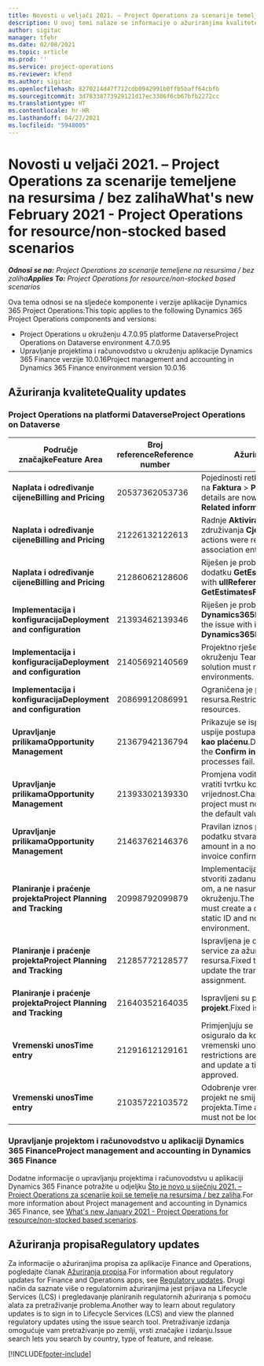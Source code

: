 ```yaml
---
title: Novosti u veljači 2021. – Project Operations za scenarije temeljene na resursima / bez zaliha
description: U ovoj temi nalaze se informacije o ažuriranjima kvalitete dostupnim u izdanju aplikacije Project Operations za scenarije koji se temelje na resursu / bez zaliha za veljaču 2021.
author: sigitac
manager: tfehr
ms.date: 02/08/2021
ms.topic: article
ms.prod: ''
ms.service: project-operations
ms.reviewer: kfend
ms.author: sigitac
ms.openlocfilehash: 8270214d47f712cdb0942991b0ffb5baff64cbfb
ms.sourcegitcommit: 3d78338773929121d17ec3386f6cb67bfb2272cc
ms.translationtype: HT
ms.contentlocale: hr-HR
ms.lasthandoff: 04/27/2021
ms.locfileid: "5948005"
---
```

# <a name="whats-new-february-2021---project-operations-for-resourcenon-stocked-based-scenarios"></a><span data-ttu-id="27916-103">Novosti u veljači 2021. – Project Operations za scenarije temeljene na resursima / bez zaliha</span><span class="sxs-lookup"><span data-stu-id="27916-103">What's new February 2021 - Project Operations for resource/non-stocked based scenarios</span></span>

<span data-ttu-id="27916-104">_**Odnosi se na:** Project Operations za scenarije temeljene na resursima / bez zaliha_</span><span class="sxs-lookup"><span data-stu-id="27916-104">_**Applies To:** Project Operations for resource/non-stocked based scenarios_</span></span>

<span data-ttu-id="27916-105">Ova tema odnosi se na sljedeće komponente i verzije aplikacije Dynamics 365 Project Operations:</span><span class="sxs-lookup"><span data-stu-id="27916-105">This topic applies to the following Dynamics 365 Project Operations components and versions:</span></span>

- <span data-ttu-id="27916-106">Project Operations u okruženju 4.7.0.95 platforme Dataverse</span><span class="sxs-lookup"><span data-stu-id="27916-106">Project Operations on Dataverse environment 4.7.0.95</span></span>
- <span data-ttu-id="27916-107">Upravljanje projektima i računovodstvo u okruženju aplikacije Dynamics 365 Finance verzije 10.0.16</span><span class="sxs-lookup"><span data-stu-id="27916-107">Project management and accounting in Dynamics 365 Finance environment version 10.0.16</span></span> 

## <a name="quality-updates"></a><span data-ttu-id="27916-108">Ažuriranja kvalitete</span><span class="sxs-lookup"><span data-stu-id="27916-108">Quality updates</span></span>

### <a name="project-operations-on-dataverse"></a><span data-ttu-id="27916-109">Project Operations na platformi Dataverse</span><span class="sxs-lookup"><span data-stu-id="27916-109">Project Operations on Dataverse</span></span>

| <span data-ttu-id="27916-110">**Područje značajke**</span><span class="sxs-lookup"><span data-stu-id="27916-110">**Feature Area**</span></span> | <span data-ttu-id="27916-111">**Broj reference**</span><span class="sxs-lookup"><span data-stu-id="27916-111">**Reference number**</span></span> | <span data-ttu-id="27916-112">**Ažuriranja kvalitete**</span><span class="sxs-lookup"><span data-stu-id="27916-112">**Quality update**</span></span> |
| --- | --- | --- |
| <span data-ttu-id="27916-113">**Naplata i određivanje cijene**</span><span class="sxs-lookup"><span data-stu-id="27916-113">**Billing and Pricing**</span></span> | <span data-ttu-id="27916-114">2053736</span><span class="sxs-lookup"><span data-stu-id="27916-114">2053736</span></span> | <span data-ttu-id="27916-115">Pojedinosti retka fakture sada su dostupne odlaskom na **Faktura** > **Povezane informacije**.</span><span class="sxs-lookup"><span data-stu-id="27916-115">Invoice line details are now accessible by going to **Invoice** > **Related information**.</span></span> |
| <span data-ttu-id="27916-116">**Naplata i određivanje cijene**</span><span class="sxs-lookup"><span data-stu-id="27916-116">**Billing and Pricing**</span></span> | <span data-ttu-id="27916-117">2122613</span><span class="sxs-lookup"><span data-stu-id="27916-117">2122613</span></span> | <span data-ttu-id="27916-118">Radnje **Aktiviraj** i **Deaktiviraj** uklonjene su iz entiteta združivanja **Cjenik**.</span><span class="sxs-lookup"><span data-stu-id="27916-118">The **Activate** and **Deactivate** actions were removed from the **Price List** association entities.</span></span> |
| <span data-ttu-id="27916-119">**Naplata i određivanje cijene**</span><span class="sxs-lookup"><span data-stu-id="27916-119">**Billing and Pricing**</span></span> | <span data-ttu-id="27916-120">2128606</span><span class="sxs-lookup"><span data-stu-id="27916-120">2128606</span></span> | <span data-ttu-id="27916-121">Riješen je problem sa **ullReferenceException** u dodatku **GetEstimatesForProject**.</span><span class="sxs-lookup"><span data-stu-id="27916-121">Resolved the issue with **ullReferenceException** in the **GetEstimatesForProject** plug-in.</span></span> |
| <span data-ttu-id="27916-122">**Implementacija i konfiguracija**</span><span class="sxs-lookup"><span data-stu-id="27916-122">**Deployment and configuration**</span></span> | <span data-ttu-id="27916-123">2139346</span><span class="sxs-lookup"><span data-stu-id="27916-123">2139346</span></span> | <span data-ttu-id="27916-124">Riješen je problem s uvozom neupravljanog rješenja **Dynamics365ProjectOperationsDualWrite**.</span><span class="sxs-lookup"><span data-stu-id="27916-124">Resolved the issue with importing unmanaged **Dynamics365ProjectOperationsDualWrite** solution.</span></span> |
| <span data-ttu-id="27916-125">**Implementacija i konfiguracija**</span><span class="sxs-lookup"><span data-stu-id="27916-125">**Deployment and configuration**</span></span> | <span data-ttu-id="27916-126">2140569</span><span class="sxs-lookup"><span data-stu-id="27916-126">2140569</span></span> | <span data-ttu-id="27916-127">Projektno rješenje ne mora biti instalirano u okruženju Teams platforme Dataverse.</span><span class="sxs-lookup"><span data-stu-id="27916-127">Project solution must not be installed in the Dataverse Teams environments.</span></span> |
| <span data-ttu-id="27916-128">**Implementacija i konfiguracija**</span><span class="sxs-lookup"><span data-stu-id="27916-128">**Deployment and configuration**</span></span> | <span data-ttu-id="27916-129">2086991</span><span class="sxs-lookup"><span data-stu-id="27916-129">2086991</span></span> | <span data-ttu-id="27916-130">Ograničena je prilagodba lokalizacije web-resursa.</span><span class="sxs-lookup"><span data-stu-id="27916-130">Restricted customizing localization of web resources.</span></span> |
| <span data-ttu-id="27916-131">**Upravljanje prilikama**</span><span class="sxs-lookup"><span data-stu-id="27916-131">**Opportunity Management**</span></span> | <span data-ttu-id="27916-132">2136794</span><span class="sxs-lookup"><span data-stu-id="27916-132">2136794</span></span> | <span data-ttu-id="27916-133">Prikazuje se ispravna poruka o pogrešci kada ne uspije postupak **Potvrdi fakturu** ili **Označi fakturu kao plaćenu**.</span><span class="sxs-lookup"><span data-stu-id="27916-133">Display the correct error message when the **Confirm invoice** or **Mark invoice as paid** processes fail.</span></span> |
| <span data-ttu-id="27916-134">**Upravljanje prilikama**</span><span class="sxs-lookup"><span data-stu-id="27916-134">**Opportunity Management**</span></span> | <span data-ttu-id="27916-135">2139330</span><span class="sxs-lookup"><span data-stu-id="27916-135">2139330</span></span> | <span data-ttu-id="27916-136">Promjena voditelja projekta na projektu ne smije vratiti tvrtku koja je vlasnik natrag na zadanu vrijednost.</span><span class="sxs-lookup"><span data-stu-id="27916-136">Changing the Project manager on a project must not reset the owning company back to the default value.</span></span> |
| <span data-ttu-id="27916-137">**Upravljanje prilikama**</span><span class="sxs-lookup"><span data-stu-id="27916-137">**Opportunity Management**</span></span> | <span data-ttu-id="27916-138">2146376</span><span class="sxs-lookup"><span data-stu-id="27916-138">2146376</span></span> | <span data-ttu-id="27916-139">Pravilan iznos poreza u nenaplativo stvarnom podatku stvara se iz potvrde fakture.</span><span class="sxs-lookup"><span data-stu-id="27916-139">Corrected tax amount in a non-chargeable actual is created from invoice confirmation.</span></span> |
| <span data-ttu-id="27916-140">**Planiranje i praćenje projekta**</span><span class="sxs-lookup"><span data-stu-id="27916-140">**Project Planning and Tracking**</span></span> | <span data-ttu-id="27916-141">2099879</span><span class="sxs-lookup"><span data-stu-id="27916-141">2099879</span></span> | <span data-ttu-id="27916-142">Implementacija okruženja platforme Dataverse mora stvoriti zadanu kategoriju transakcije sa statičkim ID-om, a ne nasumično generirati jednu po okruženju.</span><span class="sxs-lookup"><span data-stu-id="27916-142">The Dataverse environment deployment must create a default transaction category with a static ID and not randomly generate one per environment.</span></span> |
| <span data-ttu-id="27916-143">**Planiranje i praćenje projekta**</span><span class="sxs-lookup"><span data-stu-id="27916-143">**Project Planning and Tracking**</span></span> | <span data-ttu-id="27916-144">2128577</span><span class="sxs-lookup"><span data-stu-id="27916-144">2128577</span></span> | <span data-ttu-id="27916-145">Ispravljena je ovlast korisnika u aplikaciji Project service za ažuriranje kategorije transakcije u dodjeli resursa.</span><span class="sxs-lookup"><span data-stu-id="27916-145">Fixed the Project service user privileges to update the transaction category on a resource assignment.</span></span> |
| <span data-ttu-id="27916-146">**Planiranje i praćenje projekta**</span><span class="sxs-lookup"><span data-stu-id="27916-146">**Project Planning and Tracking**</span></span> | <span data-ttu-id="27916-147">2164035</span><span class="sxs-lookup"><span data-stu-id="27916-147">2164035</span></span> | <span data-ttu-id="27916-148">Ispravljeni su problemi s funkcijom **Kopiraj projekt**.</span><span class="sxs-lookup"><span data-stu-id="27916-148">Fixed issues with the **Copy Project** function.</span></span> |
| <span data-ttu-id="27916-149">**Vremenski unos**</span><span class="sxs-lookup"><span data-stu-id="27916-149">**Time entry**</span></span> | <span data-ttu-id="27916-150">2129161</span><span class="sxs-lookup"><span data-stu-id="27916-150">2129161</span></span> | <span data-ttu-id="27916-151">Primjenjuju se stroža ograničenja kako bi se osiguralo da korisnici ne mogu mijenjati i ažurirati vremenski unos koji je poslan ili odobren.</span><span class="sxs-lookup"><span data-stu-id="27916-151">Tighter restrictions are applied to ensure users can't change and update a time entry that has been submitted or approved.</span></span> |
| <span data-ttu-id="27916-152">**Vremenski unos**</span><span class="sxs-lookup"><span data-stu-id="27916-152">**Time entry**</span></span> | <span data-ttu-id="27916-153">2103572</span><span class="sxs-lookup"><span data-stu-id="27916-153">2103572</span></span> | <span data-ttu-id="27916-154">Odobrenje vremena za unose koji se ne odnose na projekt ne smije tražiti ulogu odobravatelja projekta.</span><span class="sxs-lookup"><span data-stu-id="27916-154">Time approval for non-project time entries must not be looking for project approver role.</span></span> |

### <a name="project-management-and-accounting-in-dynamics-365-finance"></a><span data-ttu-id="27916-155">Upravljanje projektom i računovodstvo u aplikaciji Dynamics 365 Finance</span><span class="sxs-lookup"><span data-stu-id="27916-155">Project management and accounting in Dynamics 365 Finance</span></span> 

<span data-ttu-id="27916-156">Dodatne informacije o upravljanju projektima i računovodstvu u aplikaciji Dynamics 365 Finance potražite u odjeljku [Što je novo u siječnju 2021. – Project Operations za scenarije koji se temelje na resursima / bez zaliha](whats-new-jan-2021-resource-based.md).</span><span class="sxs-lookup"><span data-stu-id="27916-156">For more information about Project management and accounting in Dynamics 365 Finance, see [What's new January 2021 - Project Operations for resource/non-stocked based scenarios](whats-new-jan-2021-resource-based.md).</span></span>


## <a name="regulatory-updates"></a><span data-ttu-id="27916-157">Ažuriranja propisa</span><span class="sxs-lookup"><span data-stu-id="27916-157">Regulatory updates</span></span>

<span data-ttu-id="27916-158">Za informacije o ažuriranjima propisa za aplikacije Finance and Operations, pogledajte članak [Ažuriranja propisa](/dynamics365/finance/localizations/regulatory-updates).</span><span class="sxs-lookup"><span data-stu-id="27916-158">For information about regulatory updates for Finance and Operations apps, see [Regulatory updates](/dynamics365/finance/localizations/regulatory-updates).</span></span> <span data-ttu-id="27916-159">Drugi način da saznate više o regulatornim ažuriranjima jest prijava na Lifecycle Services (LCS) i pregledavanje planiranih regulatornih ažuriranja s pomoću alata za pretraživanje problema.</span><span class="sxs-lookup"><span data-stu-id="27916-159">Another way to learn about regulatory updates is to sign in to Lifecycle Services (LCS) and view the planned regulatory updates using the issue search tool.</span></span> <span data-ttu-id="27916-160">Pretraživanje izdanja omogućuje vam pretraživanje po zemlji, vrsti značajke i izdanju.</span><span class="sxs-lookup"><span data-stu-id="27916-160">Issue search lets you search by country, type of feature, and release.</span></span>


[!INCLUDE[footer-include](../includes/footer-banner.md)]